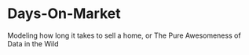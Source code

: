 # Days-On-Market
Modeling how long it takes to sell a home, or The Pure Awesomeness of Data in the Wild
